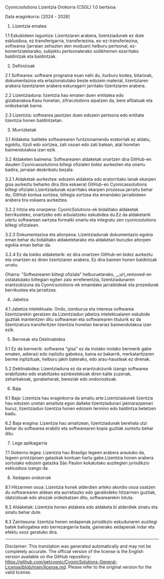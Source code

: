 Cyonicsolutions Lizentzia Orokorra (CSGL)
1.0 bertsioa

Data eraginkorra: [2024 - 2028]

1. Lizentzia ematea

1.1 Eskubideen laguntza: Lizentziaren arabera, lizentziadunek ez dute esklusiboa, ez transferigarria, transferiezina, ez-ez-transferiezina, softwarea (jarraian zehazten den moduan) helburu pertsonal, ez-komertzialetarako, subjektu pertsonalerako soilikhemen ezarritako baldintzak eta baldintzak.

2. Definizioak

2.1 Softwarea: software programa esan nahi du, iturburu kodea, bitarioak, dokumentazioa eta erlazionatutako beste edozein material, lizentziaren arabera lizentziaren arabera eskuragarri jarritako lizentziaren arabera.

2.2 Lizentziaduna: lizentzia hau ematen duen entitatea edo gizabanakoa.Kasu honetan, zifracolutions aipatzen da, bere afiliatuak eta ordezkariak barne.

2.3 Lizentzia: softwarea jasotzen duen edozein pertsona edo entitate lizentzia honen baldintzetan.

3. Murrizketak

3.1 Aldaketa: baliteke softwarearen funtzionamendu eratorriak ez aldatu, egokitu, itzuli edo sortzea, zati osoan edo zati batean, atal honetan baimendutakoa izan ezik.

3.2 Aldaketen baimena: Softwarearen aldaketak onartzen dira GitHub-en dauden Cyonicassolutions biltegi ofizialen bidez aurkezten eta onartu badira, jarraian deskribatu bezala:

3.2.1 Aldaketak aurkeztea: edozein aldaketa edo eratorritako lanak ekarpen gisa aurkeztu beharko dira (tira eskaera) GitHub-en Cyonicassolutions biltegi ofizialei.Lizentziadunak ezarritako ekarpen prozesua jarraitu behar du, GitHub kontua sortzea, biltegia sortzea eta emandako jarraibideen arabera tira eskaera aurkeztea.

3.2.2 Iritzia eta onarpena: CyonicSolutions-ek bidalitako aldaketak berrikusteko, onartzeko edo arbuiatzeko eskubidea du.Ez da aldaketarik ulertu softwarean sartzea formalki onartu eta integratu zen cyonicsolutions biltegi ofizialean.

3.2.3 Dokumentazioa eta aitorpena: Lizentziadunak dokumentazio egokia eman behar du bidalitako aldaketetarako eta aldaketari buruzko aitorpen egokia eman behar da.

3.2.4 Ez da tokiko aldaketarik: ez dira onartzen GitHub-en bidez aurkeztu eta onartzen ez diren lizentziaren arabera. Ez dira baimen honen baldintzak urratu.

Oharra: "Softwarearen biltegi ofiziala" helburuetarako, __url_removed-en ostatatutako biltegiari egiten zaio erreferentzia, lizentziadunaren erantzukizuna da Cyonicsolutions-ek emandako jarraibideak eta prozedurak berrikustea eta jarraitzea.

4. Jabetza

4.1 Jabetza intelektuala: Ondo, izenburua eta interesa softwarea lizentziarekin geratzen da.Lizentziadun jabetza intelektualaren eskubide guztiak mantentzen ditu softwarean eta softwarearen titulurik ez da lizentziatura transferitzen lizentzia honetan berariaz baimendutakoa izan ezik.

5. Bermeak eta Deklinabidea

5.1 Ez da bermerik: softwarea "gisa" ez da inolako inolako bermerik gabe ematen, adierazi edo inplizitu gabekoa, baina ez bakarrik, merkataritzaren berme inplizituak, helburu jakin baterako, edo arau-hausteak ez direnak.

5.2 Deklinabidea: Lizentziaduna ez da erantzukizunik izango softwarea erabiltzeko edo erabiltzeko ezinbestekoak diren kalte zuzenak, zeharkakoak, gorabeherak, bereziak edo ondoriozkoak.

6. Baja

6.1 Baja: Lizentzia hau eraginkorra da amaitu arte.Lizentziadunek lizentzia hau edozein unetan amaituta egon daiteke lizentziadunari jakinarazpenari buruz, lizentziadun lizentzia honen edozein termino edo baldintza betetzen badu.

6.2 Baja eragina: Lizentzia hau amaitzean, lizentziadunak berehala utzi behar du softwarea erabiliz eta softwarearen kopia guztiak suntsitu behar ditu.

7. Lege aplikagarria

7.1 Gobernu legea: Lizentzia hau Brasilgo legeen arabera arautuko da, legeen printzipioen gatazkak kontuan hartu gabe.Lizentzia honen arabera sortutako edozein gatazka São Paulon kokatutako auzitegien jurisdikzio esklusiboa izango da.

8. Xedapen orokorrak

8.1 Hitzarmen osoa: Lizentzia honek alderdien arteko akordio osoa osatzen du softwarearen aldean eta aurretiazko edo garaikideko hitzarmen guztiak, idatzizkoak edo ahozak ordezkatzen ditu, softwarearekin lotuta.

8.2 Aldaketak: Lizentzia honen aldaketa edo aldaketa bi alderdiek sinatu eta sinatu behar dute.

8.3 Zaintasuna: lizentzia honen xedapenak jurisdikzio eskudunaren auzitegi batek baliogabea edo berrezargarria bada, gainerako xedapenak indar eta efektu osoz geratuko dira.

---
Disclaimer: This translation was generated automatically and may not be completely accurate. The official version of the license is the English version available on the GitHub repository: https://github.com/getcyonic/CyonicSolutions-General-License/blob/main/license.md. Please refer to the original version for the valid license.